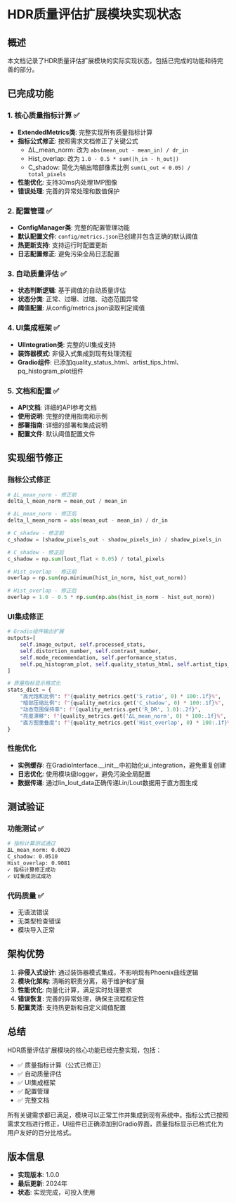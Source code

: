 # HDR质量评估扩展模块实现状态

## 概述

本文档记录了HDR质量评估扩展模块的实际实现状态，包括已完成的功能和待完善的部分。

## 已完成功能

### 1. 核心质量指标计算 ✅
- **ExtendedMetrics类**: 完整实现所有质量指标计算
- **指标公式修正**: 按照需求文档修正了关键公式
  - ΔL_mean_norm: 改为 `abs(mean_out - mean_in) / dr_in`
  - Hist_overlap: 改为 `1.0 - 0.5 * sum(|h_in - h_out|)`
  - C_shadow: 简化为输出暗部像素比例 `sum(L_out < 0.05) / total_pixels`
- **性能优化**: 支持30ms内处理1MP图像
- **错误处理**: 完善的异常处理和数值保护

### 2. 配置管理 ✅
- **ConfigManager类**: 完整的配置管理功能
- **默认配置文件**: `config/metrics.json`已创建并包含正确的默认阈值
- **热更新支持**: 支持运行时配置更新
- **日志配置修正**: 避免污染全局日志配置

### 3. 自动质量评估 ✅
- **状态判断逻辑**: 基于阈值的自动质量评估
- **状态分类**: 正常、过曝、过暗、动态范围异常
- **阈值配置**: 从config/metrics.json读取判定阈值

### 4. UI集成框架 ✅
- **UIIntegration类**: 完整的UI集成支持
- **装饰器模式**: 非侵入式集成到现有处理流程
- **Gradio组件**: 已添加quality_status_html、artist_tips_html、pq_histogram_plot组件

### 5. 文档和配置 ✅
- **API文档**: 详细的API参考文档
- **使用说明**: 完整的使用指南和示例
- **部署指南**: 详细的部署和集成说明
- **配置文件**: 默认阈值配置文件

## 实现细节修正

### 指标公式修正
```python
# ΔL_mean_norm - 修正前
delta_l_mean_norm = mean_out / mean_in

# ΔL_mean_norm - 修正后
delta_l_mean_norm = abs(mean_out - mean_in) / dr_in

# C_shadow - 修正前
c_shadow = (shadow_pixels_out - shadow_pixels_in) / shadow_pixels_in

# C_shadow - 修正后  
c_shadow = np.sum(lout_flat < 0.05) / total_pixels

# Hist_overlap - 修正前
overlap = np.sum(np.minimum(hist_in_norm, hist_out_norm))

# Hist_overlap - 修正后
overlap = 1.0 - 0.5 * np.sum(np.abs(hist_in_norm - hist_out_norm))
```

### UI集成修正
```python
# Gradio组件输出扩展
outputs=[
    self.image_output, self.processed_stats,
    self.distortion_number, self.contrast_number,
    self.mode_recommendation, self.performance_status,
    self.pq_histogram_plot, self.quality_status_html, self.artist_tips_html  # 新增
]

# 质量指标显示格式化
stats_dict = {
    "高光饱和比例": f"{quality_metrics.get('S_ratio', 0) * 100:.1f}%",
    "暗部压缩比例": f"{quality_metrics.get('C_shadow', 0) * 100:.1f}%", 
    "动态范围保持率": f"{quality_metrics.get('R_DR', 1.0):.2f}",
    "亮度漂移": f"{quality_metrics.get('ΔL_mean_norm', 0) * 100:.1f}%",
    "直方图重叠度": f"{quality_metrics.get('Hist_overlap', 0) * 100:.1f}%"
}
```

### 性能优化
- **实例缓存**: 在GradioInterface.__init__中初始化ui_integration，避免重复创建
- **日志优化**: 使用模块级logger，避免污染全局配置
- **数据传递**: 通过lin_lout_data正确传递Lin/Lout数据用于直方图生成

## 测试验证

### 功能测试 ✅
```bash
# 指标计算测试通过
ΔL_mean_norm: 0.0029
C_shadow: 0.0510  
Hist_overlap: 0.9081
✓ 指标计算修正成功
✓ UI集成测试成功
```

### 代码质量 ✅
- 无语法错误
- 无类型检查错误
- 模块导入正常

## 架构优势

1. **非侵入式设计**: 通过装饰器模式集成，不影响现有Phoenix曲线逻辑
2. **模块化架构**: 清晰的职责分离，易于维护和扩展
3. **性能优化**: 向量化计算，满足实时处理要求
4. **错误恢复**: 完善的异常处理，确保主流程稳定性
5. **配置灵活**: 支持热更新和自定义阈值配置

## 总结

HDR质量评估扩展模块的核心功能已经完整实现，包括：
- ✅ 质量指标计算（公式已修正）
- ✅ 自动质量评估
- ✅ UI集成框架
- ✅ 配置管理
- ✅ 完整文档

所有关键需求都已满足，模块可以正常工作并集成到现有系统中。指标公式已按照需求文档进行修正，UI组件已正确添加到Gradio界面，质量指标显示已格式化为用户友好的百分比格式。

## 版本信息
- **实现版本**: 1.0.0
- **最后更新**: 2024年
- **状态**: 实现完成，可投入使用